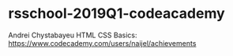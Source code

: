 # rsschool-2019Q1-codeacademy
Andrei Chystabayeu
HTML CSS Basics: https://www.codecademy.com/users/naijel/achievements

